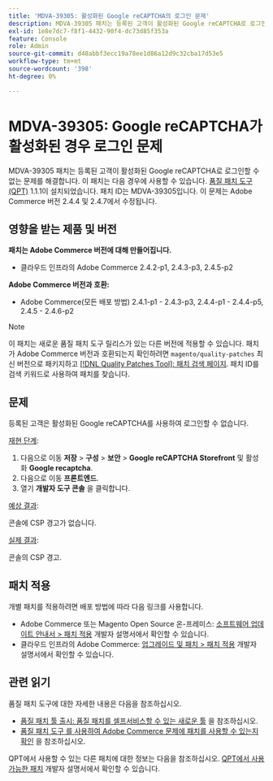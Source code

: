```yaml
---
title: 'MDVA-39305: 활성화된 Google reCAPTCHA의 로그인 문제'
description: MDVA-39305 패치는 등록된 고객이 활성화된 Google reCAPTCHA로 로그인할 수 없는 문제를 해결합니다. 이 패치는 [Quality Patches Tool (QPT)](/help/announcements/adobe-commerce-announcements/magento-quality-patches-released-new-tool-to-self-serve-quality-patches.md) 1.1.1이 설치된 경우 사용할 수 있습니다. 패치 ID는 MDVA-39305입니다. 이 문제는 Adobe Commerce 버전 2.4.4 및 2.4.7에서 수정됩니다.
exl-id: 1e8e7dc7-f8f1-4432-90f4-dc73d85f353a
feature: Console
role: Admin
source-git-commit: d48abbf3ecc19a78ee1d86a12d9c32cba17d53e5
workflow-type: tm+mt
source-wordcount: '398'
ht-degree: 0%

---
```


# MDVA-39305: Google reCAPTCHA가 활성화된 경우 로그인 문제

MDVA-39305 패치는 등록된 고객이 활성화된 Google reCAPTCHA로 로그인할 수 없는 문제를 해결합니다. 이 패치는 다음 경우에 사용할 수 있습니다. [품질 패치 도구(QPT)](/help/announcements/adobe-commerce-announcements/magento-quality-patches-released-new-tool-to-self-serve-quality-patches.md) 1.1.1이 설치되었습니다. 패치 ID는 MDVA-39305입니다. 이 문제는 Adobe Commerce 버전 2.4.4 및 2.4.7에서 수정됩니다.

## 영향을 받는 제품 및 버전

**패치는 Adobe Commerce 버전에 대해 만들어집니다.**

* 클라우드 인프라의 Adobe Commerce 2.4.2-p1, 2.4.3-p3, 2.4.5-p2

**Adobe Commerce 버전과 호환:**

* Adobe Commerce(모든 배포 방법) 2.4.1-p1 - 2.4.3-p3, 2.4.4-p1 - 2.4.4-p5, 2.4.5 - 2.4.6-p2

>[!NOTE]
>
>이 패치는 새로운 품질 패치 도구 릴리스가 있는 다른 버전에 적용할 수 있습니다. 패치가 Adobe Commerce 버전과 호환되는지 확인하려면 `magento/quality-patches` 최신 버전으로 패키지하고 [[!DNL Quality Patches Tool]: 패치 검색 페이지](https://devdocs.magento.com/quality-patches/tool.html#patch-grid). 패치 ID를 검색 키워드로 사용하여 패치를 찾습니다.

## 문제

등록된 고객은 활성화된 Google reCAPTCHA를 사용하여 로그인할 수 없습니다.

<u>재현 단계</u>:

1. 다음으로 이동 **저장** > **구성** > **보안** > **Google reCAPTCHA Storefront** 및 활성화 **Google recaptcha**.
1. 다음으로 이동 **프론트엔드**.
1. 열기 **개발자 도구 콘솔** 을 클릭합니다.

<u>예상 결과</u>:

콘솔에 CSP 경고가 없습니다.

<u>실제 결과</u>:

콘솔의 CSP 경고.

## 패치 적용

개별 패치를 적용하려면 배포 방법에 따라 다음 링크를 사용합니다.

* Adobe Commerce 또는 Magento Open Source 온-프레미스: [소프트웨어 업데이트 안내서 > 패치 적용](https://devdocs.magento.com/guides/v2.4/comp-mgr/patching/mqp.html) 개발자 설명서에서 확인할 수 있습니다.
* 클라우드 인프라의 Adobe Commerce: [업그레이드 및 패치 > 패치 적용](https://devdocs.magento.com/cloud/project/project-patch.html) 개발자 설명서에서 확인할 수 있습니다.

## 관련 읽기

품질 패치 도구에 대한 자세한 내용은 다음을 참조하십시오.

* [품질 패치 툴 출시: 품질 패치를 셀프서비스할 수 있는 새로운 툴](/help/announcements/adobe-commerce-announcements/magento-quality-patches-released-new-tool-to-self-serve-quality-patches.md) 을 참조하십시오.
* [품질 패치 도구 를 사용하여 Adobe Commerce 문제에 패치를 사용할 수 있는지 확인](/help/support-tools/patches-available-in-qpt-tool/check-patch-for-magento-issue-with-magento-quality-patches.md) 을 참조하십시오.

QPT에서 사용할 수 있는 다른 패치에 대한 정보는 다음을 참조하십시오. [QPT에서 사용 가능한 패치](https://devdocs.magento.com/quality-patches/tool.html#patch-grid) 개발자 설명서에서 확인할 수 있습니다.

